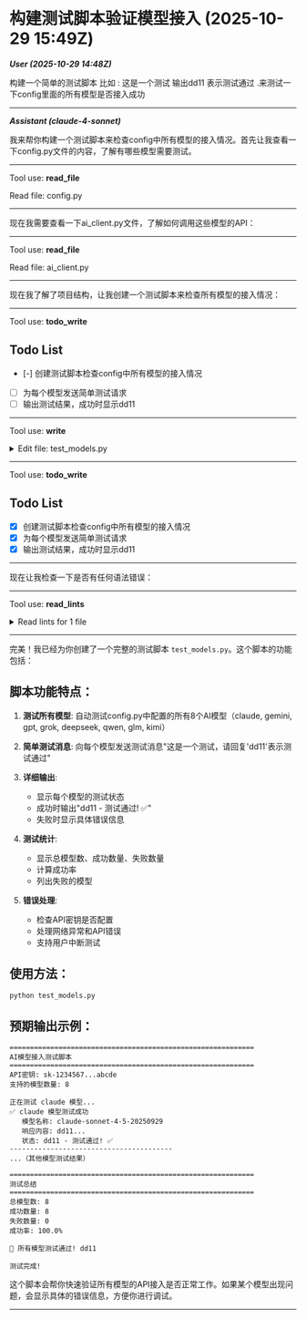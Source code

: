 <!-- Generated by SpecStory -->

<!-- cursor Session 1d688158-c7c6-46d7-acce-e148e52ce57e (2025-10-29 15:49Z) -->

# 构建测试脚本验证模型接入 (2025-10-29 15:49Z)

_**User (2025-10-29 14:48Z)**_

构建一个简单的测试脚本 比如 : 这是一个测试 输出dd11 表示测试通过 .来测试一下config里面的所有模型是否接入成功

---

_**Assistant (claude-4-sonnet)**_

我来帮你构建一个测试脚本来检查config中所有模型的接入情况。首先让我查看一下config.py文件的内容，了解有哪些模型需要测试。

---

Tool use: **read_file**

Read file: config.py

---

现在我需要查看一下ai_client.py文件，了解如何调用这些模型的API：

---

Tool use: **read_file**

Read file: ai_client.py

---

现在我了解了项目结构，让我创建一个测试脚本来检查所有模型的接入情况：

---

Tool use: **todo_write**

## Todo List

- [-] 创建测试脚本检查config中所有模型的接入情况
- [ ] 为每个模型发送简单测试请求
- [ ] 输出测试结果，成功时显示dd11

---

Tool use: **write**


<details><summary>Edit file: test_models.py</summary>

**Chunk 1**
Lines added: 108, lines removed: 1

```diff
@@ -1,1 +1,108 @@
- 
+ """
+ 模型接入测试脚本
+ 测试config.py中配置的所有AI模型是否能正常接入
+ """
+ import sys
+ import os
+ from ai_client import AI302Client
+ from config import SUPPORTED_MODELS, API_KEY
+ 
+ def test_model(model_type: str) -> bool:
+     """
+     测试单个模型的接入情况
+     
+     Args:
+         model_type: 模型类型
+         
+     Returns:
+         bool: 测试是否成功
+     """
+     print(f"正在测试 {model_type} 模型...")
+     
+     try:
+         # 创建客户端
+         client = AI302Client(model_type)
+         
+         # 发送简单的测试消息
+         test_messages = [
+             {
+                 "role": "user", 
+                 "content": "这是一个测试，请回复'dd11'表示测试通过"
+             }
+         ]
+         
+         # 调用API
+         response = client.chat_completion(test_messages)
+         
+         if response:
+             print(f"✅ {model_type} 模型测试成功")
+             print(f"   模型名称: {SUPPORTED_MODELS[model_type]['model_name']}")
+             print(f"   响应内容: {response[:100]}...")  # 只显示前100个字符
+             return True
+         else:
+             print(f"❌ {model_type} 模型测试失败 - 无响应")
+             return False
+             
+     except Exception as e:
+         print(f"❌ {model_type} 模型测试失败 - 异常: {str(e)}")
+         return False
+ 
+ def main():
+     """主测试函数"""
+     print("=" * 60)
+     print("AI模型接入测试脚本")
+     print("=" * 60)
+     
+     # 检查API密钥
+     if not API_KEY:
+         print("❌ 错误: 未找到API_302_KEY环境变量")
+         print("请在.env文件中设置API_302_KEY")
+         return
+     
+     print(f"API密钥: {API_KEY[:10]}...{API_KEY[-5:] if len(API_KEY) > 15 else API_KEY}")
+     print(f"支持的模型数量: {len(SUPPORTED_MODELS)}")
+     print()
+     
+     # 测试结果统计
+     success_count = 0
+     total_count = len(SUPPORTED_MODELS)
+     failed_models = []
+     
+     # 逐个测试每个模型
+     for model_type in SUPPORTED_MODELS.keys():
+         try:
+             if test_model(model_type):
+                 success_count += 1
+                 print("   状态: dd11 - 测试通过! ✅")
+             else:
+                 failed_models.append(model_type)
+                 print("   状态: 测试失败 ❌")
+         except KeyboardInterrupt:
+             print("\n用户中断测试")
+             break
+         except Exception as e:
+             print(f"   状态: 测试异常 - {str(e)} ❌")
+             failed_models.append(model_type)
+             
+         print("-" * 40)
+     
+     # 输出测试总结
+     print("\n" + "=" * 60)
+     print("测试总结")
+     print("=" * 60)
+     print(f"总模型数: {total_count}")
+     print(f"成功数量: {success_count}")
+     print(f"失败数量: {len(failed_models)}")
+     print(f"成功率: {(success_count/total_count)*100:.1f}%")
+     
+     if success_count == total_count:
+         print("\n🎉 所有模型测试通过! dd11")
+     else:
+         print(f"\n⚠️  以下模型测试失败:")
+         for model in failed_models:
+             print(f"   - {model}")
+     
+     print("\n测试完成!")
+ 
+ if __name__ == "__main__":
+     main()
```

</details>

---

Tool use: **todo_write**

## Todo List

- [x] 创建测试脚本检查config中所有模型的接入情况
- [x] 为每个模型发送简单测试请求
- [x] 输出测试结果，成功时显示dd11

---

现在让我检查一下是否有任何语法错误：

---

Tool use: **read_lints**

<details>
          <summary>Read lints for 1 file</summary>
      
Lint paths:

- `test_models.py`

Lint results


**No lint errors found**
</details>

---

完美！我已经为你创建了一个完整的测试脚本 `test_models.py`。这个脚本的功能包括：

## 脚本功能特点：

1. **测试所有模型**: 自动测试config.py中配置的所有8个AI模型（claude, gemini, gpt, grok, deepseek, qwen, glm, kimi）

2. **简单测试消息**: 向每个模型发送测试消息"这是一个测试，请回复'dd11'表示测试通过"

3. **详细输出**: 
   - 显示每个模型的测试状态
   - 成功时输出"dd11 - 测试通过! ✅"
   - 失败时显示具体错误信息

4. **测试统计**: 
   - 显示总模型数、成功数量、失败数量
   - 计算成功率
   - 列出失败的模型

5. **错误处理**: 
   - 检查API密钥是否配置
   - 处理网络异常和API错误
   - 支持用户中断测试

## 使用方法：

```bash
python test_models.py
```

## 预期输出示例：

```
============================================================
AI模型接入测试脚本
============================================================
API密钥: sk-1234567...abcde
支持的模型数量: 8

正在测试 claude 模型...
✅ claude 模型测试成功
   模型名称: claude-sonnet-4-5-20250929
   响应内容: dd11...
   状态: dd11 - 测试通过! ✅
----------------------------------------
...（其他模型测试结果）

============================================================
测试总结
============================================================
总模型数: 8
成功数量: 8
失败数量: 0
成功率: 100.0%

🎉 所有模型测试通过! dd11

测试完成!
```

这个脚本会帮你快速验证所有模型的API接入是否正常工作。如果某个模型出现问题，会显示具体的错误信息，方便你进行调试。

---

